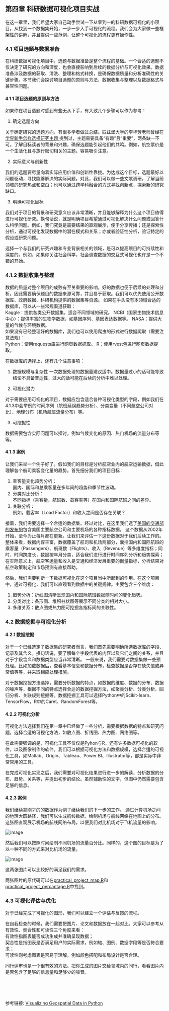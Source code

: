 ## 第四章 科研数据可视化项目实战
在这一章里，我们希望大家自己动手尝试一下从零到一的科研数据可视化的小项目。从找到一个数据集开始，一步一步入手可视化的流程。我们会为大家做一些框架性的讲解，并且提供一些范例，让整个可视化的流程更有操作性。

### 4.1 项目选题与数据准备
在科研数据可视化项目中，选题与数据准备是整个流程的基础。一个合适的选题不仅决定了研究的方向和深度，也会直接影响到后续的数据分析与可视化效果。数据准备涉及数据的获取、清洗、整理和格式转换，是确保数据质量和分析准确性的关键步骤。本节我们会探讨项目选题的原则与方法、数据收集与整理以及数据格式与兼容性问题。
#### 4.1.1 项目选题的原则与方法
如果你在项目选题时感到有些无从下手，有大致几个步骤可以作为参考：

1. 确定选题方向

关于确定研究的选题方向，有很多学者做过总结。匹兹堡大学的李华芳老师曾经在[学界新手怎样选择研究主题 ](https://mp.weixin.qq.com/s/ZRELE-pVuqb7UCNk7Qp_oA)提到过，主题需要具备“有趣”且“重要”，两条缺一不可。了解目标读者的背景和兴趣，确保选题能引起他们的共鸣。例如，航空票价是一个生活化且与旅行密切相关的主题，容易吸引注意。

2. 实际意义与创新性

我们的选题要尽量向着实际应用价值和创新性靠拢。为达成这个目标，选题最好以问题驱动，寻找能够解决的实际问题。对此，我们可以做一些文献调研，了解当前领域的研究热点和空白；也可以通过跨学科融合的方式寻找创新点，探索新的研究缺口。

3. 明确可视化目标

我们对于项目的背景和研究意义应该非常清晰，并且能够解释为什么这个项目值得进行可视化研究。换句话说，就是明确项目希望通过可视化解决什么问题或回答什么科学问题。例如，我们究竟是需要结果的直观展示，便于分享传播；还是探索性分析，通过可视化发现数据中的潜在模式和关系；亦或者验证性分析，验证特定的假设或研究问题。


选择一个与我们的研究兴趣和专业背景相关的领域，是可以提高项目的可持续性和深度的。例如，如果你关注社会科学，社会调查数据的交互式可视化也许是一个不错的开始。


    


### 4.1.2 数据收集与整理

数据的质量对整个项目的成败有至关重要的影响，好的数据也便于后续的处理和分析。因此需要确保题目的数据来源可靠，并且易于获取。我们可以优先使用公开数据库、政府数据、科研机构提供的数据集等资源。
如果在手头没有本领域合适的数据库，可以从一些常规渠道获取：  
        Kaggle：提供各类公开数据集，适合不同领域的研究。
        NCBI（国家生物技术信息中心）：提供丰富的生物学数据，如基因序列、基因表达数据等。
        NASA：提供大量的气候与环境数据。  
如果没有已经整理好的数据库，我们也可以使用爬虫的形式进行数据爬取（需要注意法规）：  
        Python：使用requests库进行网页数据抓取。
        R：使用rvest包进行网页数据提取。

在数据库的选择上，还有几个注意事项：
1. 数据规模与复杂性
一次数据处理的数据量建议适中。数据量过小的话可能导致结论不具备普适性，过大的话可能在后续的分析中难以处理。

2. 可视化潜力

对于需要应用可视化的项目，数据应包含适合各种可视化类型的字段，例如我们在4.1.3中会举例的时间序列（航班延误趋势分析）、分类变量（不同航空公司对比）、地理分布（机场航班流量分布）等。

3. 可挖掘性

数据需要包含实际问题可以探讨，例如气候变化的原因、热门机场的流量分布等等。




#### 4.1.3 案例

让我们来举一个例子好了。假如我们的目标是分析航空业内的航空运输数据，借此理解各个航司乘客变化量的趋势。首先细分我们的项目目标：
1. 乘客量变化趋势分析：  
        国内、国际和总乘客量在多年间的趋势和季节性波动。
2. 分类对比分析：  
        不同指标（乘客量、航班数、载客率等）在国内和国际航班之间的差异。
3. 关联分析：  
        例如，载客率（Load Factor）和收入之间是否存在关联？


接着，我们需要选择一个合适的数据集。经过对比，在这里我们选了[美国的交通部的发布的](https://www.transtats.bts.gov/Data_Elements.aspx)包含美国主要航空公司和主要机场的各种指标数据。
这个数据从2002年开始，至今为止每月都在更新。让我们来评估一下这份数据对于我们后续工作的。整体来看，数据内容丰富，数据覆盖了航司和机场两部分，囊括国内和国际航班的乘客量（Passengers）、航班数（Flights）、收入（Revenue）等多维度指标；同时，时间跨度长，数据按年月分类，适合我们进行进行时间序列分析和趋势探索；在实际意义上，航空客运量和收入是交通和经济发展重要的衡量指标，分析结果对航空政策制定和市场预测有直接帮助。


然后，我们需要判断一下数据可视化在这个项目当中所起到的作用。在这个项目中，通过可视化，我们可以直观看到数据中的关键规律。主要包含三个维度：

1. 趋势分析：折线图清晰呈现国内和国际航班数据随时间的变化趋势。
2. 分类对比：条形图、堆积柱状图等展示不同分类的相对大小。
3. 多维关系：散点图或热力图可挖掘各指标间的关联性。




### 4.2 数据挖掘与可视化分析  


#### 4.2.1 数据挖掘

对于一个已经选定了数据集的研究者而言，我们首先需要明确所选数据库的字段、记录及其含义。换句话说，要了解每个字段代表的内容以及它们之间的关系，并且对于字段含义和数据类型应当非常清晰。
一般来说，我们需要对数据集做一些预处理。比如加载数据后，查看基本信息和数据分布，检查数据是否存在缺失值或异常值等等，并采取相应处理措施。

对于数据挖掘方法选择，需要分析数据的特点，如数据的维度、数据的分布、数据的噪声等，根据不同的特点选择合适的数据挖掘方法，如聚类分析、分类分析、回归分析、关联规则挖掘等。数据挖掘工具可以选择Python中的Scikit-learn、TensorFlow，R中的Caret、RandomForest等。

#### 4.2.2 可视化分析

可视化方法选择我们在第一章中已经做了一些分析，需要根据数据的特点和研究问题，选择合适的可视化方法，如散点图、折线图、热力图、网络图等。

在此需要强调的是，可视化工具不仅仅是Pyhon与R，还有许多数据可视化的软件，以及图像制作的软件。我们可以根据可视化方法和数据规模，选择合适的可视化工具，如Matlab、Origin、Tableau、Power BI、Illustrator等，都是实际中非常常用的工具。

在完成可视化实现之后，我们需要对可视化结果进行进一步的解读，分析数据的分布、趋势、关系等，并提出初步的结论。虽然辅助性的文字，但图中仍然需要包含足够的信息。




#### 4.2.3 案例

我们继续拿刚才的的数据作为例子继续我们的下一步的工作。
通过计算机场之间的地理大圆路径，我们可以生成航线数据，绘制机场与航线网络在地图上的分布。这张图直观展示机场的航线网络布局，以便我们对比机场对于飞机流量的影响。


![image](images/Rplot_01.png)



然后我们可以按照时间绘制不同机场的流量百分比。同样的，这个图的目标是为了以一种不同的方式来对比机场的流量。

![image](images/Rplot_02.png)

这两张图片可以比较好的满足我们的需求。

两张图片的原代码可以在[practical_project_map.R](code/practical_project_map.R)和[practical_project_percantage.R](code/practical_project_percantage.R)中找到。

### 4.3 可视化评估与优化

对于已经完成了可视化的图形，我们可以建立一个评估与反馈的流程。

在自我检查的时候，我们需要把图片、论文和数据放在一起对比。大家可以参考从有效性、契合性和可读性三个角度来看：  
有效性指图表能否成功生成并准确呈现数据；  
契合性是指图表是否满足用户的实际需求，例如轴、图例、数据字段等是否符合要求；  
可读性则考虑图表是否易于理解，例如颜色搭配和布局设计是否合理。


同行评审也是一个很有效的方法。把你生成的图片交给领域内的同行，看看图片内是否包含了足够的信息量和足够少的噪音。




<br/>
<br/>
<br/>

参考链接:
[Visualizing Geospatial Data in Python](https://towardsdatascience.com/visualizing-geospatial-data-in-python-e070374fe621)

